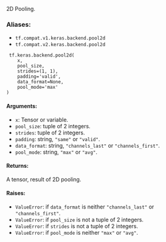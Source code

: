 
2D Pooling.
### Aliases:
- `tf.compat.v1.keras.backend.pool2d`
- `tf.compat.v2.keras.backend.pool2d`

```
 tf.keras.backend.pool2d(
    x,
    pool_size,
    strides=(1, 1),
    padding='valid',
    data_format=None,
    pool_mode='max'
)
```
#### Arguments:
- `x`: Tensor or variable.
- `pool_size`: tuple of 2 integers.
- `strides`: tuple of 2 integers.
- `padding`: string, `"same"` or `"valid"`.
- `data_format`: string, `"channels_last"` or `"channels_first"`.
- `pool_mode`: string, `"max"` or `"avg"`.
#### Returns:

A tensor, result of 2D pooling.
#### Raises:
- `ValueError`: if `data_format` is neither `"channels_last"` or `"channels_first"`.
- `ValueError`: if `pool_size` is not a tuple of 2 integers.
- `ValueError`: if `strides` is not a tuple of 2 integers.
- `ValueError`: if `pool_mode` is neither `"max"` or `"avg"`.
